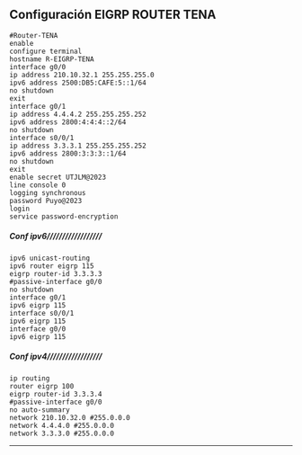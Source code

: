 ## Configuración EIGRP ROUTER TENA
    #Router-TENA
    enable
    configure terminal
    hostname R-EIGRP-TENA
    interface g0/0
    ip address 210.10.32.1 255.255.255.0
    ipv6 address 2500:DB5:CAFE:5::1/64
    no shutdown
    exit
    interface g0/1
    ip address 4.4.4.2 255.255.255.252
    ipv6 address 2800:4:4:4::2/64
    no shutdown
    interface s0/0/1
    ip address 3.3.3.1 255.255.255.252
    ipv6 address 2800:3:3:3::1/64
    no shutdown
    exit
    enable secret UTJLM@2023
    line console 0
    logging synchronous
    password Puyo@2023
    login
    service password-encryption
##### Conf ipv6//////////////////
    ipv6 unicast-routing
    ipv6 router eigrp 115
    eigrp router-id 3.3.3.3
    #passive-interface g0/0
    no shutdown
    interface g0/1
    ipv6 eigrp 115
    interface s0/0/1
    ipv6 eigrp 115
    interface g0/0
    ipv6 eigrp 115
##### Conf ipv4//////////////////
    ip routing
    router eigrp 100
    eigrp router-id 3.3.3.4
    #passive-interface g0/0
    no auto-summary
    network 210.10.32.0 #255.0.0.0
    network 4.4.4.0 #255.0.0.0
    network 3.3.3.0 #255.0.0.0
---------------------------------------------------------------
